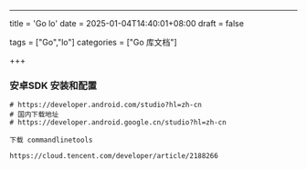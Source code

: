 ---

title = 'Go lo'
date = 2025-01-04T14:40:01+08:00
draft = false

tags = ["Go","lo"]
categories = ["Go 库文档"]

+++



### 安卓SDK 安装和配置





```
# https://developer.android.com/studio?hl=zh-cn
# 国内下载地址
# https://developer.android.google.cn/studio?hl=zh-cn

下载 commandlinetools
```

```
https://cloud.tencent.com/developer/article/2188266
```



